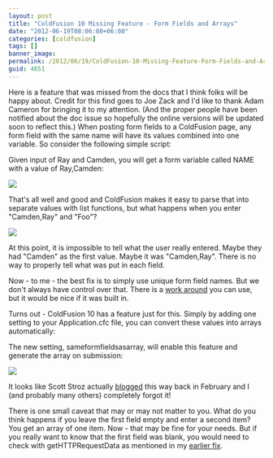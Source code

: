 ```yaml
---
layout: post
title: "ColdFusion 10 Missing Feature - Form Fields and Arrays"
date: "2012-06-19T08:06:00+06:00"
categories: [coldfusion]
tags: []
banner_image: 
permalink: /2012/06/19/ColdFusion-10-Missing-Feature-Form-Fields-and-Arrays
guid: 4651
---
```


Here is a feature that was missed from the docs that I think folks will be happy about. Credit for this find goes to Joe Zack and I'd like to thank Adam Cameron for bringing it to my attention. (And the proper people have been notified about the doc issue so hopefully the online versions will be updated soon to reflect this.) When posting form fields to a ColdFusion page, any form field with the same name will have its values combined into one variable. So consider the following simple script:

<script src="https://gist.github.com/2953727.js?file=gistfile1.cfm"></script>

Given input of Ray and Camden, you will get a form variable called NAME with a value of Ray,Camden:

<img src="https://static.raymondcamden.com/images/screenshot4.png" />

That's all well and good and ColdFusion makes it easy to parse that into separate values with list functions, but what happens when you enter "Camden,Ray" and "Foo"?

<img src="https://static.raymondcamden.com/images/screenshot5.png" />

At this point, it is impossible to tell what the user really entered. Maybe they had "Camden" as the first value. Maybe it was "Camden,Ray". There is no way to properly tell what was put in each field.

Now - to me - the best fix is to simply use unique form field names. But we don't always have control over that. There is a <a href="http://www.raymondcamden.com/index.cfm/2010/3/31/Processing-forms-with-duplicate-field-names">work around</a> you can use, but it would be nice if it was built in. 

Turns out - ColdFusion 10 has a feature just for this. Simply by adding one setting to your Application.cfc file, you can convert these values into arrays automatically:

<script src="https://gist.github.com/2953756.js?file=Application.cfc"></script>

The new setting, sameformfieldsasarray, will enable this feature and generate the array on submission:

<img src="https://static.raymondcamden.com/images/screenshot6.png" />

It looks like Scott Stroz actually <a href="http://www.boyzoid.com/blog/index.cfm/2012/2/26/ColdFusion-10--Form-Fields-With-the-Same-Name">blogged</a> this way back in February and I (and probably many others) completely forgot it!

There is one small caveat that may or may not matter to you. What do you think happens if you leave the first field empty and enter a second item? You get an array of one item. Now - that may be fine for your needs. But if you really want to know that the first field was blank, you would need to check with getHTTPRequestData as mentioned in my <a href="http://www.raymondcamden.com/index.cfm/2010/3/31/Processing-forms-with-duplicate-field-names">earlier fix</a>.